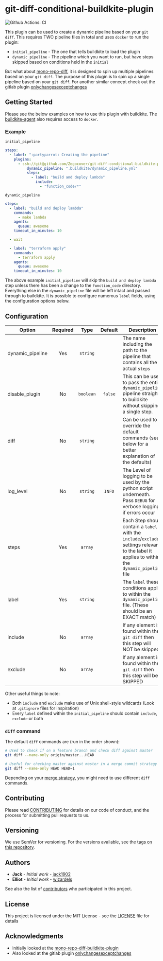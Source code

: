 # git-diff-conditional-buildkite-plugin

![Github Actions: CI](https://github.com/Zegocover/git-diff-conditional-buildkite-plugin/workflows/CI/badge.svg)

This plugin can be used to create a dynamic pipeline based on your `git diff`. This requires TWO pipeline files in total and uses `docker` to run the plugin:

- `initial_pipeline` - The one that tells buildkite to load the plugin
- `dynamic_pipeline` - The pipeline which you want to run, but have steps skipped based on conditions held in the `initial`

But what about [mono-repo-diff](https://github.com/chronotc/monorepo-diff-buildkite-plugin), it is designed to spin up multiple pipelines based on your `git diff`. The purpose of this plugin is to spin up a single pipeline based on your `git diff`. For another similar concept check out the gitlab plugin [onlychangesexceptchanges](https://docs.gitlab.com/ee/ci/yaml/#onlychangesexceptchanges)

## Getting Started

Please see the below examples on how to use this plugin with buildkite. The [buildkite-agent](https://buildkite.com/docs/agent/v3) also requires access to `docker`.

### Example

`initial_pipeline`
```yaml
steps:
  - label: ":partyparrot: Creating the pipeline"
    plugins:
      - ssh://git@github.com/Zegocover/git-diff-conditional-buildkite-plugin#v1.0.0:
          dynamic_pipeline: ".buildkite/dynamic_pipeline.yml"
          steps:
            - label: "build and deploy lambda"
              include:
                - "function_code/*"
```

`dynamic_pipeline`
```yaml
steps:
  - label: "build and deploy lambda"
    commands:
      - make lambda
    agents:
      queue: awesome
    timeout_in_minutes: 10

  - wait

  - label: "terraform apply"
    commands:
      - terraform apply
    agents:
      queue: awesome
    timeout_in_minutes: 10
```

The above example `initial_pipeline` will skip the `build and deploy lambda` step unless there has been a change to the `function_code` directory. Everything else in the `dynamic_pipeline` file will be left intact and passed through to buildkite. It is possible to configure numerous `label` fields, using the configuration options below.


## Configuration

| Option           | Required |   Type    | Default | Description                                                                                                                                     |
| ---------------- | :------: | :-------: | :-----: | ----------------------------------------------------------------------------------------------------------------------------------------------- |
| dynamic_pipeline |   Yes    | `string`  |         | The name including the path to the pipeline that contains all the actual `steps`                                                                |
| disable_plugin   |    No    | `boolean` | `false` | This can be used to pass the entire `dynamic_pipeline` pipeline straight to buildkite without skipping a single step.                           |
| diff             |    No    | `string`  |         | Can be used to override the default commands (see below for a better explanation of the defaults)                                               |
| log_level        |    No    | `string`  | `INFO`  | The Level of logging to be used by the python script underneath. Pass `DEBUG` for verbose logging if errors occur                               |
| steps            |   Yes    |  `array`  |         | Each Step should contain a `label` with the `include`/`exclude` settings relevant to the label it applies to within the `dynamic_pipeline` file |
| label            |   Yes    | `string`  |         | The `label` these conditions apply to within the `dynamic_pipeline` file. (These should be an EXACT match)                                      |
| include          |    No    |  `array`  |         | If any element is found within the `git diff` then this step will NOT be skipped                                                                |
| exclude          |    No    |  `array`  |         | If any alement is found within the `git diff` then this step will be SKIPPED                                                                    |

Other useful things to note:
- Both `include` and `exclude` make use of Unix shell-style wildcards (Look at `.gitignore` files for inspiration)
- Every `label` defined within the `initial_pipeline` should contain `include`, `exclude` or both

### `diff` command

The default `diff` commands are (run in the order shown):

```bash
# Used to check if on a feature branch and check diff against master
git diff --name-only origin/master...HEAD

# Useful for checking master against master in a merge commit strategy environment
git diff --name-only HEAD HEAD~1
```

Depending on your [merge strategy](https://help.github.com/en/github/administering-a-repository/about-merge-methods-on-github), you might need to use different `diff` commands.

## Contributing

Please read [CONTRIBUTING](https://github.com/Zegocover/git-diff-conditional-buildkite-plugin/blob/master/.github/CONTRIBUTING.md) for details on our code of conduct, and the process for submitting pull requests to us.

## Versioning

We use [SemVer](http://semver.org/) for versioning. For the versions available, see the [tags on this repository](https://github.com/Zegocover/git-diff-conditional-buildkite-plugin/tags). 

## Authors

* **Jack** - *Initial work* - [jack1902](https://github.com/jack1902)
* **Elliot** - *Initial work* - [wizardels](https://github.com/wizardels)

See also the list of [contributors](https://github.com/Zegocover/git-diff-conditional-buildkite-plugin/contributors) who participated in this project.

## License

This project is licensed under the MIT License - see the [LICENSE](LICENSE) file for details

## Acknowledgments

* Initially looked at the [mono-repo-diff-buildkite-plugin](https://github.com/chronotc/monorepo-diff-buildkite-plugin)
* Also looked at the gitlab plugin [onlychangesexceptchanges](https://docs.gitlab.com/ee/ci/yaml/#onlychangesexceptchanges)
